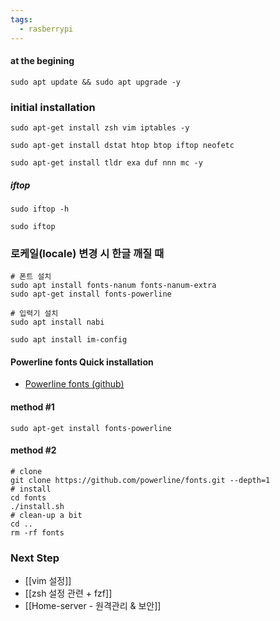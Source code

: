 ```yaml
---
tags:
  - rasberrypi
---
```


#### at the begining
```shell
sudo apt update && sudo apt upgrade -y
```

### initial installation
```shell
sudo apt-get install zsh vim iptables -y

sudo apt-get install dstat htop btop iftop neofetc

sudo apt-get install tldr exa duf nnn mc -y

```

##### iftop
```shell
sudo iftop -h

sudo iftop
```


### 로케일(locale) 변경 시 한글 깨질 때
```shell
# 폰트 설치
sudo apt install fonts-nanum fonts-nanum-extra
sudo apt-get install fonts-powerline

# 입력기 설치
sudo apt install nabi

sudo apt install im-config
```



#### Powerline fonts Quick installation
- [Powerline fonts (github)](https://github.com/powerline/fonts#powerline-fonts)
#### method #1
```shell
sudo apt-get install fonts-powerline
```

#### method #2
```shell
# clone
git clone https://github.com/powerline/fonts.git --depth=1
# install
cd fonts
./install.sh
# clean-up a bit
cd ..
rm -rf fonts
```

### Next Step
- [[vim 설정]]
- [[zsh 설정 관련 + fzf]]
- [[Home-server - 원격관리 & 보안]]
